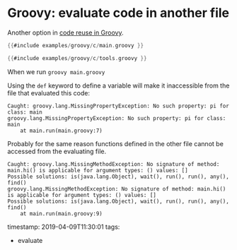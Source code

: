 # Groovy: evaluate code in another file


Another option in [code reuse in Groovy](./groovy-code-reuse.md).


```groovy
{{#include examples/groovy/c/main.groovy }}
```

```groovy
{{#include examples/groovy/c/tools.groovy }}
```

When we run `groovy main.groovy`


Using the `def` keyword to define a variable will make it inaccessible from
the file that evaluated this code:

```
Caught: groovy.lang.MissingPropertyException: No such property: pi for class: main
groovy.lang.MissingPropertyException: No such property: pi for class: main
	at main.run(main.groovy:7)
```


Probably for the same reason functions defined in the other file cannot be accessed
from the evaluating file.

```
Caught: groovy.lang.MissingMethodException: No signature of method: main.hi() is applicable for argument types: () values: []
Possible solutions: is(java.lang.Object), wait(), run(), run(), any(), find()
groovy.lang.MissingMethodException: No signature of method: main.hi() is applicable for argument types: () values: []
Possible solutions: is(java.lang.Object), wait(), run(), run(), any(), find()
	at main.run(main.groovy:9)
```


timestamp: 2019-04-09T11:30:01
tags:
  - evaluate

